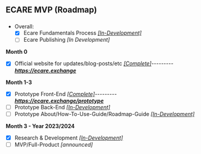 ## ECARE MVP (Roadmap) 

### 

- Overall: 
  - [X] Ecare Fundamentals Process *[[In-Development]](https://github.com/jeyakatsa/monalisa/tree/main/MVP/ecare)*
  - [ ] Ecare Publishing *[In Development]*

**Month 0**
  - [X] Official website for updates/blog-posts/etc *[[Complete]](https://github.com/jeyakatsa/monalisa/tree/main/MVP/EcareWebApp)*---------***https://ecare.exchange***

**Month 1-3**
  - [X] Prototype Front-End *[[Complete]](https://github.com/jeyakatsa/monalisa/tree/main/MVP/EcareWebApp)*---------***https://ecare.exchange/prototype***
  - [ ] Prototype Back-End *[[In-Development]](https://github.com/jeyakatsa/monalisa/tree/main/MVP/EcareWebApp)*
  - [ ] Prototype About/How-To-Use-Guide/Roadmap-Guide *[[In-Development]](https://github.com/jeyakatsa/monalisa/tree/main/MVP/EcareWebApp)*

**Month 3 - Year 2023/2024**
  - [X] Research & Development *[[In-Development]](https://github.com/jeyakatsa/monalisa/tree/main/R%26D)*
  - [ ] MVP/Full-Product *[announced]*
